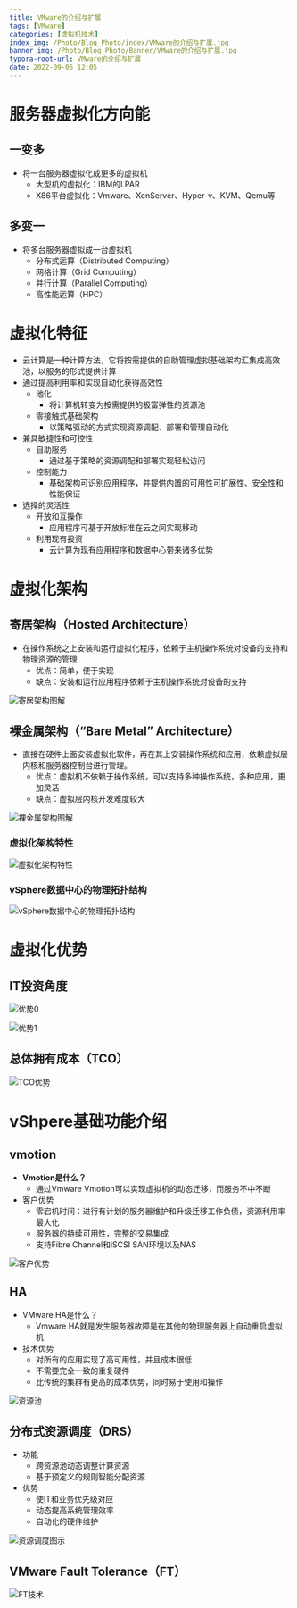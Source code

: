 ```yaml
---
title: VMware的介绍与扩展
tags: [VMware]
categories: [虚拟机技术]
index_img: /Photo/Blog_Photo/index/VMware的介绍与扩展.jpg
banner_img: /Photo/Blog_Photo/Banner/VMware的介绍与扩展.jpg
typora-root-url: VMware的介绍与扩展
date: 2022-09-05 12:05
---
```


# 服务器虚拟化方向能

## 一变多

- 将一台服务器虚拟化成更多的虚拟机
  - 大型机的虚拟化：IBM的LPAR
  - X86平台虚拟化：Vmware、XenServer、Hyper-v、KVM、Qemu等

## 多变一

- 将多台服务器虚拟成一台虚拟机
  - 分布式运算（Distributed Computing）
  - 网格计算（Grid Computing）
  - 并行计算（Parallel Computing）
  - 高性能运算（HPC）

# 虚拟化特征

- 云计算是一种计算方法，它将按需提供的自助管理虚拟基础架构汇集成高效池，以服务的形式提供计算
- 通过提高利用率和实现自动化获得高效性
  - 池化
    - 将计算机转变为按需提供的极富弹性的资源池
  - 零接触式基础架构
    - 以策略驱动的方式实现资源调配、部署和管理自动化
- 兼具敏捷性和可控性
  - 自助服务
    - 通过基于策略的资源调配和部署实现轻松访问
  - 控制能力
    - 基础架构可识别应用程序，并提供内置的可用性可扩展性、安全性和性能保证
- 选择的灵活性
  - 开放和互操作
    - 应用程序可基于开放标准在云之间实现移动
  - 利用现有投资
    - 云计算为现有应用程序和数据中心带来诸多优势

# 虚拟化架构

## 寄居架构（Hosted Architecture）

- 在操作系统之上安装和运行虚拟化程序，依赖于主机操作系统对设备的支持和物理资源的管理
  - 优点：简单，便于实现
  - 缺点：安装和运行应用程序依赖于主机操作系统对设备的支持

![寄居架构图解](image-20220712135004615.png)

## 裸金属架构（“Bare Metal” Architecture）

- 直接在硬件上面安装虚拟化软件，再在其上安装操作系统和应用，依赖虚拟层内核和服务器控制台进行管理。
  - 优点：虚拟机不依赖于操作系统，可以支持多种操作系统，多种应用，更加灵活
  - 缺点：虚拟层内核开发难度较大

![裸金属架构图解](image-20220712135041252.png)

### 虚拟化架构特性

![虚拟化架构特性](image-20220712135105334.png)

### vSphere数据中心的物理拓扑结构

![vSphere数据中心的物理拓扑结构](image-20220712135121270.png)

# 虚拟化优势

## IT投资角度

![优势0](image-20220712135200218.png)

![优势1](image-20220712135221194.png)

## 总体拥有成本（TCO）

![TCO优势](image-20220712135242000.png)

# vShpere基础功能介绍

## vmotion

- **Vmotion是什么？**
  - 通过Vmware Vmotion可以实现虚拟机的动态迁移，而服务不中不断
- 客户优势
  - 零宕机时间：进行有计划的服务器维护和升级迁移工作负债，资源利用率最大化
  - 服务器的持续可用性，完整的交易集成
  - 支持Fibre Channel和iSCSI SAN环境以及NAS

![客户优势](image-20220712135419592.png)

## HA

- VMware HA是什么？
  - Vmware HA就是发生服务器故障是在其他的物理服务器上自动重启虚拟机
- 技术优势
  - 对所有的应用实现了高可用性，并且成本很低
  - 不需要完全一致的重复硬件
  - 比传统的集群有更高的成本优势，同时易于使用和操作

![资源池](image-20220712135518478.png)

## 分布式资源调度（DRS）

- 功能
  - 跨资源池动态调整计算资源 
  - 基于预定义的规则智能分配资源
- 优势
  - 使IT和业务优先级对应 
  - 动态提高系统管理效率 
  - 自动化的硬件维护

![资源调度图示](image-20220712135611736.png)

## VMware Fault Tolerance（FT）

![FT技术](image-20220712135629432.png)
